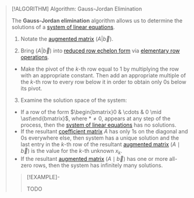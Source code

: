 >[!ALGORITHM] Algorithm: Gauss-Jordan Elimination
>
>The **Gauss-Jordan elimination** algorithm allows us to determine the solutions of a [system of linear equations](System%20of%20Linear%20Equations.md).
>
>1. Notate the [augmented matrix](Augmented%20Matrix.md) $(A|\vec{b})$.
>
>2. Bring $(A|\vec{b})$ into [reduced row echelon form](Row%20Echelon%20Form.md) via [elementary row operations](Elementary%20Row%20Operations.md).
>	- Make the pivot of the $k$-th row equal to $1$ by multiplying the row with an appropriate constant. Then add an appropriate multiple of the $k$-th row to every row below it in order to obtain only $0$s below its pivot.
>	
>3. Examine the solution space of the system:
>	- If a row of the form $\begin{bmatrix}0 & \cdots & 0 \mid \ast\end{bmatrix}$, where $\ast \ne 0$, appears at any step of the process, then the [system of linear equations](System%20of%20Linear%20Equations.md) has no solutions.
>	- If the resultant [coefficient matrix](Coefficient%20Matrix.md) $A$ has only $1$s on the diagonal and $0$s everywhere else, then system has a unique solution and the last entry in the $k$-th row of the resultant [augmented matrix](Augmented%20Matrix.md) $(A\mid \vec{b})$ is the value for the $k$-th unknown $x_k$.
>	- If the resultant [augmented matrix](Augmented%20Matrix.md) $(A\mid \vec{b})$ has one or more all-zero rows, then the system has infinitely many solutions.
>
>>[!EXAMPLE]-
>>
>>TODO
>>
>